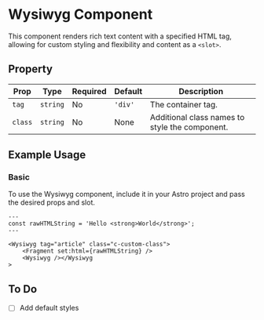 # Wysiwyg Component

This component renders rich text content with a specified HTML tag, allowing for custom styling and flexibility and content as a `<slot>`.

## Property

| Prop    | Type     | Required | Default | Description                                    |
| ------- | -------- | -------- | ------- | ---------------------------------------------- |
| `tag`   | `string` | No       | `'div'` | The container tag.                             |
| `class` | `string` | No       | None    | Additional class names to style the component. |

## Example Usage

### Basic

To use the Wysiwyg component, include it in your Astro project and pass the desired props and slot.

```astro
---
const rawHTMLString = 'Hello <strong>World</strong>';
---

<Wysiwyg tag="article" class="c-custom-class">
    <Fragment set:html={rawHTMLString} />
    <Wysiwyg /></Wysiwyg
>
```

## To Do

-   [ ] Add default styles
